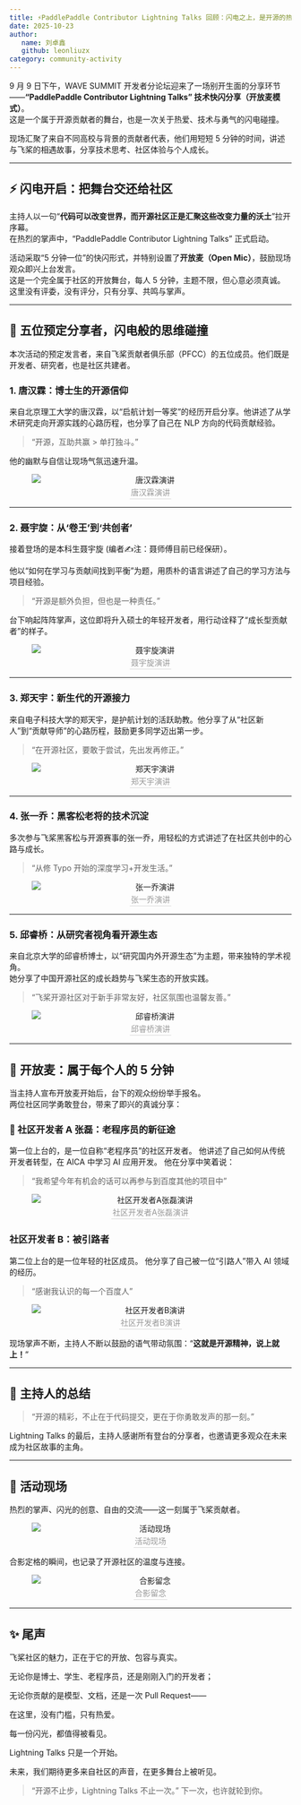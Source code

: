 ```yaml
---
title: ⚡️PaddlePaddle Contributor Lightning Talks 回顾：闪电之上，是开源的热与光
date: 2025-10-23
author:
   name: 刘卓鑫
   github: leonliuzx
category: community-activity
---
```


<style>
figure {
   text-align: center;
}
figcaption {
   color: orange;
   border-bottom: 1px solid #d9d9d9;
   display: inline-block;
   color: #999;
   padding: 2px;
}
</style>

9 月 9 日下午，WAVE SUMMIT 开发者分论坛迎来了一场别开生面的分享环节——**“PaddlePaddle Contributor Lightning Talks” 技术快闪分享（开放麦模式）**。  
这是一个属于开源贡献者的舞台，也是一次关于热爱、技术与勇气的闪电碰撞。

现场汇聚了来自不同高校与背景的贡献者代表，他们用短短 5 分钟的时间，讲述与飞桨的相遇故事，分享技术思考、社区体验与个人成长。

<!-- more -->

---

## ⚡️ 闪电开启：把舞台交还给社区

主持人以一句“**代码可以改变世界，而开源社区正是汇聚这些改变力量的沃土**”拉开序幕。  
在热烈的掌声中，“PaddlePaddle Contributor Lightning Talks” 正式启动。

活动采取“5 分钟一位”的快闪形式，并特别设置了**开放麦（Open Mic）**，鼓励现场观众即兴上台发言。  
这是一个完全属于社区的开放舞台，每人 5 分钟，主题不限，但心意必须真诚。这里没有评委，没有评分，只有分享、共鸣与掌声。

---

## 🌟 五位预定分享者，闪电般的思维碰撞

本次活动的预定发言者，来自飞桨贡献者俱乐部（PFCC）的五位成员。他们既是开发者、研究者，也是社区共建者。

### 1. 唐汉霖：博士生的开源信仰

来自北京理工大学的唐汉霖，以“启航计划一等奖”的经历开启分享。他讲述了从学术研究走向开源实践的心路历程，也分享了自己在 NLP 方向的代码贡献经验。

> “开源，互助共赢 > 单打独斗。”

他的幽默与自信让现场气氛迅速升温。

<figure style="text-align: center;">
  <img src="../images/lightning-talks/tanghanlin.jpg" alt="唐汉霖演讲" 
       style="display: block; margin: 0 auto; max-width: 450px; max-height: 500px; object-fit: contain;">
  <figcaption>唐汉霖演讲</figcaption>
</figure>

---

### 2. 聂宇旋：从‘卷王’到‘共创者’

接着登场的是本科生聂宇旋 (编者✍️注：聂师傅目前已经保研）。

他以“如何在学习与贡献间找到平衡”为题，用质朴的语言讲述了自己的学习方法与项目经验。

> “开源是额外负担，但也是一种责任。”

台下响起阵阵掌声，这位即将升入硕士的年轻开发者，用行动诠释了“成长型贡献者”的样子。

<figure style="text-align: center;">
  <img src="../images/lightning-talks/nieyuxuan.jpg" alt="聂宇旋演讲" 
       style="display: block; margin: 0 auto; max-width: 450px; max-height: 500px; object-fit: contain;">
  <figcaption>聂宇旋演讲</figcaption>
</figure>

---

### 3. 郑天宇：新生代的开源接力

来自电子科技大学的郑天宇，是护航计划的活跃助教。他分享了从“社区新人”到“贡献导师”的心路历程，鼓励更多同学迈出第一步。

> “在开源社区，要敢于尝试，先出发再修正。”

<figure style="text-align: center;">
  <img src="../images/lightning-talks/zhengtianyu.jpg" alt="郑天宇演讲" 
       style="display: block; margin: 0 auto; max-width: 450px; max-height: 500px; object-fit: contain;">
  <figcaption>郑天宇演讲</figcaption>
</figure>

---

### 4. 张一乔：黑客松老将的技术沉淀

多次参与飞桨黑客松与开源赛事的张一乔，用轻松的方式讲述了在社区共创中的心路与成长。

> “从修 Typo 开始的深度学习+开发生活。”

<figure style="text-align: center;">
  <img src="../images/lightning-talks/zhangyiqiao.jpg" alt="张一乔演讲" 
       style="display: block; margin: 0 auto; max-width: 450px; max-height: 500px; object-fit: contain;">
  <figcaption>张一乔演讲</figcaption>
</figure>

---

### 5. 邱睿桥：从研究者视角看开源生态

来自北京大学的邱睿桥博士，以“研究国内外开源生态”为主题，带来独特的学术视角。  
她分享了中国开源社区的成长趋势与飞桨生态的开放实践。

> “飞桨开源社区对于新手非常友好，社区氛围也温馨友善。”

<figure style="text-align: center;">
  <img src="../images/lightning-talks/qiuruiqiao.jpg" alt="邱睿桥演讲" 
       style="display: block; margin: 0 auto; max-width: 450px; max-height: 500px; object-fit: contain;">
  <figcaption>邱睿桥演讲</figcaption>
</figure>

---

## 🎤 开放麦：属于每个人的 5 分钟

当主持人宣布开放麦开始后，台下的观众纷纷举手报名。  
两位社区同学勇敢登台，带来了即兴的真诚分享：

### 🌱 社区开发者 A 张磊：老程序员的新征途

第一位上台的，是一位自称“老程序员”的社区开发者。
他讲述了自己如何从传统开发者转型，在 AICA 中学习 AI 应用开发。
他在分享中笑着说：

> “我希望今年有机会的话可以再参与到百度其他的项目中”

<figure style="text-align: center;">
  <img src="../images/lightning-talks/ContributorA.jpg" alt="社区开发者A张磊演讲" 
       style="display: block; margin: 0 auto; max-width: 450px; max-height: 500px; object-fit: contain;">
  <figcaption>社区开发者A张磊演讲</figcaption>
</figure>

### 社区开发者 B：被引路者

第二位上台的是一位年轻的社区成员。
他分享了自己被一位“引路人”带入 AI 领域的经历。

> “感谢我认识的每一个百度人”

<figure style="text-align: center;">
  <img src="../images/lightning-talks/ContributorB.jpg" alt="社区开发者B演讲" 
       style="display: block; margin: 0 auto; max-width: 450px; max-height: 500px; object-fit: contain;">
  <figcaption>社区开发者B演讲</figcaption>
</figure>

现场掌声不断，主持人不断以鼓励的语气带动氛围：“**这就是开源精神，说上就上！**”

---

## 💬 主持人的总结

> “开源的精彩，不止在于代码提交，更在于你勇敢发声的那一刻。”

Lightning Talks 的最后，主持人感谢所有登台的分享者，也邀请更多观众在未来成为社区故事的主角。

---

## 📸 活动现场

热烈的掌声、闪光的创意、自由的交流——这一刻属于飞桨贡献者。  

<figure style="text-align: center;">
  <img src="../images/lightning-talks/stage.jpg" alt="活动现场" 
       style="display: block; margin: 0 auto; max-width: 450px; max-height: 500px; object-fit: contain;">
  <figcaption>活动现场</figcaption>
</figure>

合影定格的瞬间，也记录了开源社区的温度与连接。

<figure style="text-align: center;">
  <img src="../images/lightning-talks/group.jpg" alt="合影留念" 
       style="display: block; margin: 0 auto; max-width: 450px; max-height: 500px; object-fit: contain;">
  <figcaption>合影留念</figcaption>
</figure>

---

## ✨ 尾声

飞桨社区的魅力，正在于它的开放、包容与真实。

无论你是博士、学生、老程序员，还是刚刚入门的开发者；

无论你贡献的是模型、文档，还是一次 Pull Request——

在这里，没有门槛，只有热爱。

每一份闪光，都值得被看见。

Lightning Talks 只是一个开始。

未来，我们期待更多来自社区的声音，在更多舞台上被听见。

> “开源不止步，Lightning Talks 不止一次。”
> 下一次，也许就轮到你。
